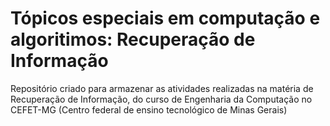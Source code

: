 # Tópicos especiais em computação e algoritimos: Recuperação de Informação

Repositório criado para armazenar as atividades realizadas na matéria de Recuperação de Informação, do curso de Engenharia da Computação no CEFET-MG (Centro federal de ensino tecnológico de Minas Gerais)